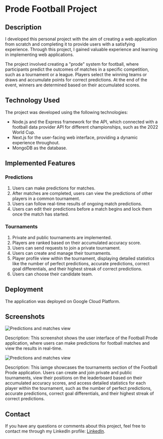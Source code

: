 # Prode Football Project

## Description

I developed this personal project with the aim of creating a web application from scratch and completing it to provide users with a satisfying experience. Through this project, I gained valuable experience and learning in implementing web applications.

The project involved creating a "prode" system for football, where participants predict the outcomes of matches in a specific competition, such as a tournament or a league. Players select the winning teams or draws and accumulate points for correct predictions. At the end of the event, winners are determined based on their accumulated scores.

## Technology Used

The project was developed using the following technologies:

- Node.js and the Express framework for the API, which connected with a football data provider API for different championships, such as the 2022 World Cup.
- Next.js for the user-facing web interface, providing a dynamic experience throughout.
- MongoDB as the database.

## Implemented Features

### Predictions

1. Users can make predictions for matches.
2. After matches are completed, users can view the predictions of other players in a common tournament.
3. Users can follow real-time results of ongoing match predictions.
4. Users can edit their predictions before a match begins and lock them once the match has started.

### Tournaments

1. Private and public tournaments are implemented.
2. Players are ranked based on their accumulated accuracy score.
3. Users can send requests to join a private tournament.
4. Users can create and manage their tournaments.
5. Player profile view within the tournament, displaying detailed statistics like the number of perfect predictions, accurate predictions, correct goal differentials, and their highest streak of correct predictions.
6. Users can choose their candidate team.

## Deployment

The application was deployed on Google Cloud Platform.

## Screenshots

![Predictions and matches view](https://i.ibb.co/M7XPDjm/PRONOSTICOS.png)

Description: This screenshot shows the user interface of the Football Prode application, where users can make predictions for football matches and view the results in real-time.

![Predictions and matches view](https://i.ibb.co/yWsJ28f/Torneo.png)

Description: This iamge showcases the tournaments section of the Football Prode application. Users can create and join private and public tournaments, view their positions on the leaderboard based on their accumulated accuracy scores, and access detailed statistics for each player within the tournament, such as the number of perfect predictions, accurate predictions, correct goal differentials, and their highest streak of correct predictions.

## Contact

If you have any questions or comments about this project, feel free to contact me through my LinkedIn profile: [LinkedIn](https://www.linkedin.com/in/dariomasip).
